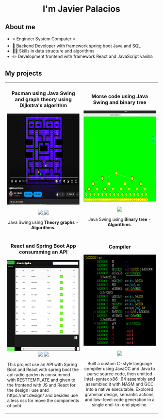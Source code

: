 <!--
**JavierAPalaciosL/JavierAPalaciosL** is a ✨ _special_ ✨ repository because its `README.md` (this file) appears on your GitHub profile.

Here are some ideas to get you started:

- 🔭 I’m currently working on ...
- 🌱 I’m currently learning ...
- 👯 I’m looking to collaborate on ...
- 🤔 I’m looking for help with ...
- 💬 Ask me about ...
- 📫 How to reach me: ...
- 😄 Pronouns: ...
- ⚡ Fun fact: ...
-->

<div align="center">
    <h1 align="center">I'm Javier Palacios</h1>
</div>



## About me

- ⭐ Engineer System Computer ⭐
- 📲 Backend Developer with framework spring boot Java and SQL
- 🧑‍🏫 Skills in data structure and algorithms
- ✏️ Development frontend with framework React and JavaScript vanilla
  <br>

## My projects

<table>
  <tr>
    <td width="50%">
      <h3 align="center">Pacman using Java Swing and graph theory using Dijkstra's algorithm</h3>
      <div align="center">
        <a href="https://github.com/JavierAPalaciosL/Pacman-with-dijkstra-s-algorithm" target="_blank"><img src="images/img.png" width="400" height="300" alt=""></a>
        <p>
          <a href="https://github.com/JavierAPalaciosL/Pacman-with-dijkstra-s-algorithm" target="_blank">
            <img src="https://img.shields.io/badge/Code-ff9?style=for-the-badge&logo=github&logoColor=black">
          </a>
          <a href="https://www.youtube.com/watch?v=KiP_vDexrXQ" target="_blank">
            <img src="https://img.shields.io/badge/-Youtube-green?style=for-the-badge&color=fbfc40">
          </a>
        </p>
        <p>Java Swing using <strong>Theory graphs</strong> - <strong>Algorithms</strong>.</p>
      </div>
    </td>
    <td width="50%">
      <h3 align="center">Morse code using Java Swing and binary tree</h3>
      <div align="center">
        <a href="https://github.com/JavierAPalaciosL/CodigoMorse-rbolGeneral" target="_blank"><img src="images/img_1.png" width="400" height="300" alt=""></a>
        <p>
          <a href="https://github.com/JavierAPalaciosL/CodigoMorse-rbolGeneral" target="_blank">
            <img src="https://img.shields.io/badge/Code-ff9?style=for-the-badge&logo=github&logoColor=black">
          </a>
        </p>
        <p>Java Swing using <strong>Binary tree</strong> - <strong>Algorithms</strong>.</p>
      </div>
    </td>
  </tr>

  <tr>
    <td width="50%">
      <h3 align="center">React and Spring Boot App consumming an API</h3>
    <div align="center">
      <a href="https://github.com/JavierAPalaciosL/reactfrontendradio" target="_blank"><img src="images/frontendReactSPring.png" width="400" height="300" alt="">
</a>

<a href="https://github.com/JavierAPalaciosL/reactfrontendradio?tab=readme-ov-file">
 <img src="https://img.shields.io/badge/Code frontend JSREACT-ff9?style=for-the-badge&logo=github&logoColor=black">

</a>

<a href="https://github.com/JavierAPalaciosL/springbootbackendradio">
<img src="https://img.shields.io/badge/Code backend Spring boot-ff9?style=for-the-badge&logo=github&logoColor=black">

</a>

</div>
<p>This project use an API with Spring Boot and React with spring boot the api radio garden is consummed with RESTTEMPLATE and given to the frontend with JS and React for the design i use antd  https://ant.design/ and besides use a less css for move the components of antd</p>
</td>

<td width="50%">
      <h3 align="center">Compiler</h3>
      <div align="center">
        <a href="https://github.com/JavierAPalaciosL/Compiler" target="_blank"><img src="images/img_3.png" width="400" height="300" alt=""></a>
        <p>
          <a href="https://github.com/JavierAPalaciosL/Compiler" target="_blank">
            <img src="https://img.shields.io/badge/Code-ff9?style=for-the-badge&logo=github&logoColor=black">
          </a>
        </p>
        <p>
Built a custom C-style language compiler using JavaCC and Java to parse source code, then emitted Intel-syntax x86-64 assembly and assembled it with NASM and GCC into a native executable. Explored grammar design, semantic actions, and low-level code generation in a single end-to-end pipeline.
</p>
      </div>
    </td>




  </tr>



</table>
